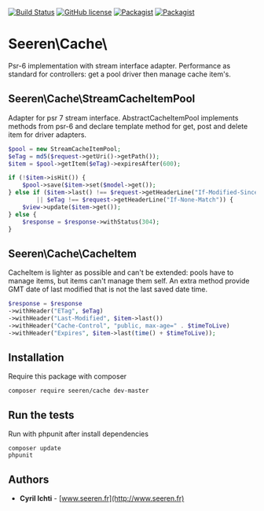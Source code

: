 [![Build Status](https://travis-ci.org/seeren/cache.svg?branch=master)](https://travis-ci.org/seeren/cache) [![GitHub license](https://img.shields.io/badge/license-MIT-orange.svg)](https://raw.githubusercontent.com/seeren/cache/master/LICENSE) [![Packagist](https://img.shields.io/packagist/v/seeren/cache.svg)](https://packagist.org/packages/seeren/cache#v1.1) [![Packagist](https://img.shields.io/packagist/dt/seeren/cache.svg)](https://packagist.org/packages/seeren/cache/stats)

# Seeren\Cache\
Psr-6 implementation with stream interface adapter.
Performance as standard for controllers: get a pool driver then manage cache item's.

## Seeren\Cache\StreamCacheItemPool
Adapter for psr 7 stream interface. AbstractCacheItemPool implements methods from psr-6 and declare template method for get, post and delete item for driver adapters.
```php
$pool = new StreamCacheItemPool;
$eTag = md5($request->getUri()->getPath());
$item = $pool->getItem($eTag)->expiresAfter(600);

if (!$item->isHit()) {
    $pool->save($item->set($model->get());
} else if ($item->last() !== $request->getHeaderLine("If-Modified-Since")
        || $eTag !== $request->getHeaderLine("If-None-Match")) {
    $view->update($item->get());
} else {
    $response = $response->withStatus(304);
}
```

## Seeren\Cache\CacheItem
CacheItem is lighter as possible and can't be extended: pools have to manage items, but items can't manage them self. An extra method provide GMT date of last modified that is not the last saved date time. 
```php
$response = $response
->withHeader("ETag", $eTag)
->withHeader("Last-Modified", $item->last())
->withHeader("Cache-Control", "public, max-age=" . $timeToLive)
->withHeader("Expires", $item->last(time() + $timeToLive));
```

## Installation
Require this package with composer
```
composer require seeren/cache dev-master
```

## Run the tests
Run with phpunit after install dependencies
```
composer update
phpunit
```

## Authors
* **Cyril Ichti** - [www.seeren.fr](http://www.seeren.fr)